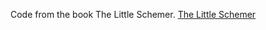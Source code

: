 Code from the book The Little Schemer.
[The Little Schemer](http://mitpress.mit.edu/books/little-schemer)
